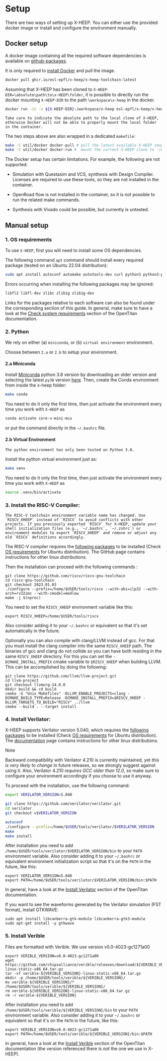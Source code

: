 # Setup

There are two ways of setting up X-HEEP. You can either use the provided docker image or install and configure the environment manually.

## Docker setup

A docker image containing all the required software dependencies is available on [github-packages](https://ghcr.io/esl-epfl/x-heep/x-heep-toolchain:latest).

It is only required to [install Docker](https://docs.docker.com/engine/install/) and pull the image.

```bash
docker pull ghcr.io/esl-epfl/x-heep/x-heep-toolchain:latest
```

Assuming that X-HEEP has been cloned to `X-HEEP-DIR=\absolute\path\to\x-HEEP\folder`, it is possible to directly run the docker mounting `X-HEEP-DIR` to the path `\workspace\x-heep` in the docker.

```bash
docker run -it -v ${X-HEEP-DIR}:/workspace/x-heep esl-epfl/x-heep/x-heep-toolchain:latest
```

```{warning}
Take care to indicate the absolute path to the local clone of X-HEEP, otherwise Docker will not be able to properly mount the local folder in the container.
```

The two steps above are also wrapped in a dedicated `makefile`:
```bash
make -C util/docker docker-pull # pull the latest available X-HEEP image
make -C util/docker docker-run #  mount the current X-HEEP clone to '/workspace/x-heep'
```

The Docker setup has certain limitations. For example, the following are not supported:

- Simulation with Questasim and VCS, synthesis with Design Compiler. Licenses are required to use these tools, so they are not installed in the container.

- OpenRoad flow is not installed in the container, so it is not possible to run the related make commands.

- Synthesis with Vivado could be possible, but currently is untested.

## Manual setup

### 1. OS requirements

To use `X-HEEP`, first you will need to install some OS dependencies.

The following command `apt` command should install every required package (tested on an Ubuntu 22.04 distribution):
```bash
sudo apt install autoconf automake autotools-dev curl python3 python3-pip python3-tomli libmpc-dev libmpfr-dev libgmp-dev gawk build-essential bison flex texinfo gperf libtool patchutils bc zlib1g-dev libexpat-dev ninja-build git cmake libglib2.0-dev libslirp-dev help2man perl make g++ libfl2 libfl-dev zlibc zlib1g zlib1g-dev ccache mold libgoogle-perftools-dev numactl
```

Errors occurring when installing the following packages may be ignored:
```bash
libfl2 libfl-dev zlibc zlib1g zlib1g-dev
```

Links for the packages relative to each software can also be found under the corresponding section of this guide. In general, make sure to have a look at the [Check system requirements](https://opentitan.org/book/doc/getting_started/index.html) section of the OpenTitan documentation.

### 2. Python

We rely on either (a) `miniconda`, or (b) `virtual environment` environment.

Choose between `2.a` or `2.b` to setup your environment.

#### 2.a Miniconda

Install [Miniconda](https://www.anaconda.com/docs/getting-started/miniconda/install#quickstart-install-instructions) python 3.8 version by downloading an older version and selecting the latest `py38` version [here](https://repo.anaconda.com/miniconda/). Then, create the Conda environment from inside the x-heep folder:

```bash
make conda
```

You need to do it only the first time, then just activate the environment every time you work with `X-HEEP` as

```bash
conda activate core-v-mini-mcu
```
or put the command directly in the `~/.bashrc` file.

#### 2.b Virtual Environment

```{note}
The python environment has only been tested on Python 3.8.
```

Install the python virtual environment just as:

```bash
make venv
```

You need to do it only the first time, then just activate the environment every time you work with `X-HEEP` as

```bash
source .venv/bin/activate
```

### 3. Install the RISC-V Compiler:

```{warning}
The RISC-V toolchain environment variable name has changed. Use `RISCV_XHEEP` instead of `RISCV` to avoid conflicts with other projects. If you previously exported `RISCV` for X-HEEP, update your shell initialization files (e.g., `~/.bashrc`, `~/.zshrc`) or environment modules to export `RISCV_XHEEP` and remove or adjust any old `RISCV` definitions accordingly.
```

The RISC-V compiler requires the [following packages](https://github.com/riscv-collab/riscv-gnu-toolchain) to be installed (Check [OS requirements](#1-os-requirements) for Ubuntu distribution). The GitHub page contains instructions for other linux distributions.

Then the installation can proceed with the following commands :
```
git clone https://github.com/riscv/riscv-gnu-toolchain
cd riscv-gnu-toolchain
git checkout 2023.01.03
./configure --prefix=/home/$USER/tools/riscv --with-abi=ilp32 --with-arch=rv32imc --with-cmodel=medlow
make -j $(nproc)
```
You need to set the `RISCV_XHEEP` environment variable like this:

```
export RISCV_XHEEP=/home/$USER/tools/riscv
```
Also consider adding it to your `~/.bashrc` or equivalent so that it's set automatically in the future. 

Optionally you can also compile with clang/LLVM instead of gcc. For that you must install the clang compiler into the same `RISCV_XHEEP` path. The binaries of gcc and clang do not collide so you can have both residing in the same `RISCV_XHEEP` directory. For this you can set the `-DCMAKE_INSTALL_PREFIX` cmake variable to `$RISCV_XHEEP` when building LLVM. This can be accomplished by doing the following:

```
git clone https://github.com/llvm/llvm-project.git
cd llvm-project
git checkout llvmorg-14.0.0
mkdir build && cd build
cmake -G "Unix Makefiles" -DLLVM_ENABLE_PROJECTS=clang -DCMAKE_BUILD_TYPE=Release -DCMAKE_INSTALL_PREFIX=$RISCV_XHEEP -DLLVM_TARGETS_TO_BUILD="RISCV" ../llvm
cmake --build . --target install
```

### 4. Install Verilator:

X-HEEP supports Verilator version 5.040, which requires the [following packages](https://verilator.org/guide/latest/install.html) to be installed (Check [OS requirements](#1-os-requirements) for Ubuntu distribution). The [documentation](https://verilator.org/guide/latest/install.html) page contains instructions for other linux distributions. 

> [!Note]
> Backward compatibility with Verilator 4.210 is currently maintained, yet _this is very likely to change_ in future releases, so we strongly suggest against using it. Also, Verilator 4.210 _requires GCC older than 12.0_, so make sure to configure your environment accordingly if you choose to use it anyway.

To proceed with the installation, use the following command:

```bash
export VERILATOR_VERSION=5.040

git clone https://github.com/verilator/verilator.git
cd verilator
git checkout v$VERILATOR_VERSION

autoconf
./configure --prefix=/home/$USER/tools/verilator/$VERILATOR_VERSION
make
make install
```

After installation you need to add `/home/$USER/tools/verilator/$VERILATOR_VERSION/bin` to your `PATH` environment variable. Also consider adding it to your `~/.bashrc` or equivalent environment initialization script so that it's on the `PATH` in the future, like this:

```
export VERILATOR_VERSION=5.040
export PATH=/home/$USER/tools/verilator/$VERILATOR_VERSION/bin:$PATH
```

In general, have a look at the [Install Verilator](https://opentitan.org/book/doc/getting_started/setup_verilator.html) section of the OpenTitan documentation.

If you want to see the waveforms generated by the Verilator simulation (FST format), install GTKWAVE:

```
sudo apt install libcanberra-gtk-module libcanberra-gtk3-module
sudo apt-get install -y gtkwave
```

### 5. Install Verible

Files are formatted with Verible. We use version v0.0-4023-gc1271a00

```
export VERIBLE_VERSION=v0.0-4023-gc1271a00
wget https://github.com/chipsalliance/verible/releases/download/${VERIBLE_VERSION}/verible-${VERIBLE_VERSION}-linux-static-x86_64.tar.gz
tar -xf verible-${VERIBLE_VERSION}-linux-static-x86_64.tar.gz
mkdir -p /home/$USER/tools/verible/${VERIBLE_VERSION}/
mv verible-${VERIBLE_VERSION}/* /home/$USER/tools/verible/${VERIBLE_VERSION}/
rm verible-${VERIBLE_VERSION}-linux-static-x86_64.tar.gz
rm -r verible-${VERIBLE_VERSION}
```

After installation you need to add `/home/$USER/tools/verible/${VERIBLE_VERSION}/bin` to your `PATH` environment variable. Also consider adding it to your `~/.bashrc` or equivalent so that it's on the `PATH` in the future, like this:

```
export VERIBLE_VERSION=v0.0-4023-gc1271a00
export PATH=/home/$USER/tools/verible/${VERIBLE_VERSION}/bin:$PATH
```

In general, have a look at the [Install Verible](https://opentitan.org/book/doc/getting_started/index.html#step-7a-install-verible-optional) section of the OpenTitan documentation (the version referenced there is _not_ the one we use in X-HEEP).
